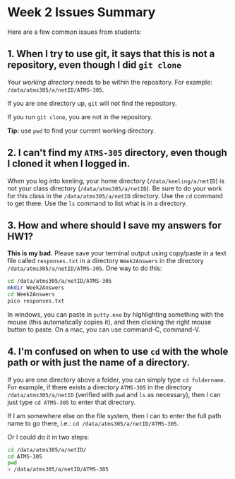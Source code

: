 # Week 2 Issues Summary

Here are a few common issues from students:

## 1. When I try to use git, it says that this is not a repository, even though I did `git clone`

Your *working directory* needs to be within the repository. For example: `/data/atms305/a/netID/ATMS-305`.

If you are one directory up, `git` will not find the repository.  

If you run `git clone`, you are not in the repository.

**Tip:** use `pwd` to find your current working directory.

## 2. I can't find my `ATMS-305` directory, even though I cloned it when I logged in.

When you log into keeling, your home directory (`/data/keeling/a/netID`) is not your class directory (`/data/atms305/a/netID`).  Be sure to do your work for this class in the `/data/atms305/a/netID` directory.  Use the `cd` command to get there.  Use the `ls` command to list what is in a directory.

## 3. How and where should I save my answers for HW1?

**This is my bad.**  Please save your terminal output using copy/paste in a text file called `responses.txt` in a directory `Week2Answers` in the directory `/data/atms305/a/netID/ATMS-305`. One way to do this:
```bash
cd /data/atms305/a/netID/ATMS-305
mkdir Week2Answers
cd Week2Answers
pico responses.txt
```
In windows, you can paste in `putty.exe` by highlighting something with the mouse (this automatically copies it), and then clicking the right mouse button to paste.
On a mac, you can use command-C, command-V.

## 4. I'm confused on when to use `cd` with the whole path or with just the name of a directory.

If you are one directory above a folder, you can simply type `cd foldername`.  For example, if there exists a directory `ATMS-305` in the directory `/data/atms305/a/netID` (verified with `pwd` and `ls` as necessary), then I can just type `cd ATMS-305` to enter that directory.  

If I am somewhere else on the file system, then I can to enter the full path name to go there, i.e.: `cd /data/atms305/a/netID/ATMS-305`.

Or I could do it in two steps:
```sh
cd /data/atms305/a/netID/
cd ATMS-305
pwd
> /data/atms305/a/netID/ATMS-305
```
